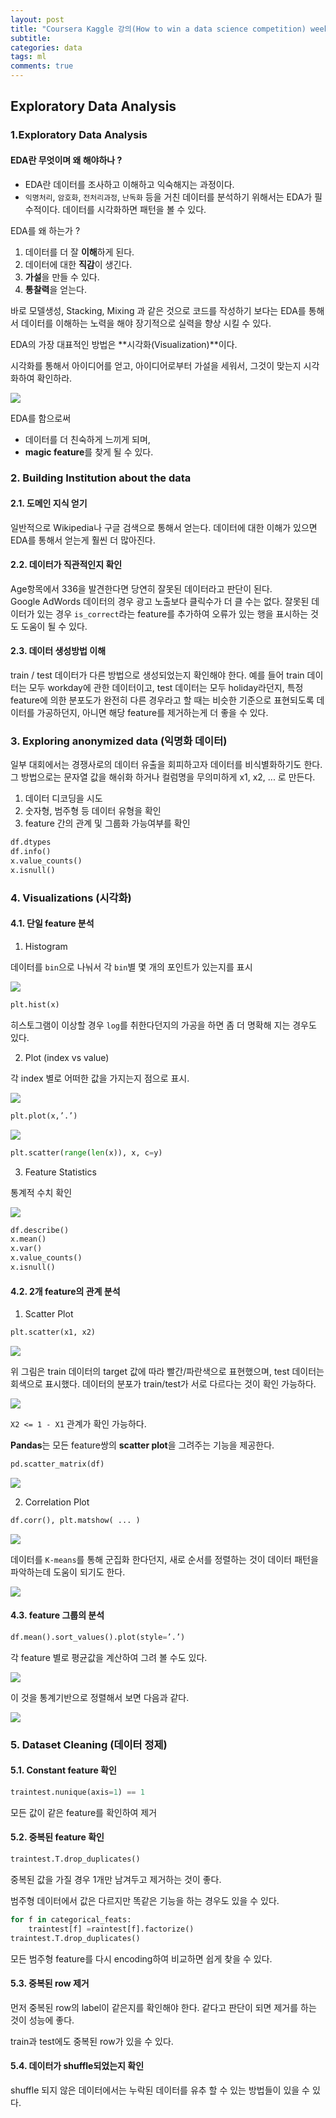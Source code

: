 ```yaml
---
layout: post
title: "Coursera Kaggle 강의(How to win a data science competition) week 2-1 EDA 요약"
subtitle:  
categories: data
tags: ml
comments: true
---
```


## Exploratory Data Analysis

### 1.Exploratory Data Analysis

#### EDA란 무엇이며 왜 해야하나 ?

- EDA란 데이터를 조사하고 이해하고 익숙해지는 과정이다.
- `익명처리`, `암호화`, `전처리과정`, `난독화` 등을 거친 데이터를 분석하기 위해서는 EDA가 필수적이다. 데이터를 시각화하면 패턴을 볼 수 있다.

EDA를 왜 하는가 ?
1. 데이터를 더 잘 **이해**하게 된다.
2. 데이터에 대한 **직감**이 생긴다.
3. **가설**을 만들 수 있다.
4. **통찰력**을 얻는다.

바로 모델생성, Stacking, Mixing 과 같은 것으로 코드를 작성하기 보다는 EDA를 통해서 데이터를 이해하는 노력을 해야 장기적으로 실력을 향상 시킬 수 있다.

EDA의 가장 대표적인 방법은 **시각화(Visualization)**이다.

시각화를 통해서 아이디어를 얻고, 아이디어로부터 가설을 세워서, 그것이 맞는지 시각화하여 확인하라.

![](https://raw.githubusercontent.com/DevStarSJ/Study/master/Blog/Kaggle/Coursera.competition/image/coursera.competition.02.01.png)

EDA를 함으로써
- 데이터를 더 친숙하게 느끼게 되며,
- **magic feature**를 찾게 될 수 있다.

### 2. Building Institution about the data

#### 2.1. 도메인 지식 얻기

일반적으로 Wikipedia나 구글 검색으로 통해서 얻는다. 데이터에 대한 이해가 있으면 EDA를 통해서 얻는게 훨씬 더 많아진다.

#### 2.2. 데이터가 직관적인지 확인

Age항목에서 336을 발견한다면 당연히 잘못된 데이터라고 판단이 된다.  
Google AdWords 데이터의 경우 광고 노출보다 클릭수가 더 클 수는 없다. 잘못된 데이터가 있는 경우 `is_correct`라는 feature를 추가하여 오류가 있는 행을 표시하는 것도 도움이 될 수 있다.

#### 2.3. 데이터 생성방법 이해

train / test 데이터가 다른 방법으로 생성되었는지 확인해야 한다.
예를 들어 train 데이터는 모두 workday에 관한 데이터이고, test 데이터는 모두 holiday라던지, 특정 feature에 의한 분포도가 완전히 다른 경우라고 할 때는 비슷한 기준으로 표현되도록 데이터를 가공하던지, 아니면 해당 feature를 제거하는게 더 좋을 수 있다.

### 3. Exploring anonymized data (익명화 데이터)

일부 대회에서는 경쟁사로의 데이터 유출을 회피하고자 데이터를 비식별화하기도 한다. 그 방법으로는 문자열 값을 해쉬화 하거나 컬럼명을 무의미하게 x1, x2, ... 로 만든다.

1. 데이터 디코딩을 시도
2. 숫자형, 범주형 등 데이터 유형을 확인
3. feature 간의 관계 및 그룹화 가능여부를 확인

```python
df.dtypes
df.info()
x.value_counts()
x.isnull()
```

### 4. Visualizations (시각화)

#### 4.1. 단일 feature 분석

1. Histogram

데이터를 `bin`으로 나눠서 각 `bin`별 몇 개의 포인트가 있는지를 표시

![](https://raw.githubusercontent.com/DevStarSJ/Study/master/Blog/Kaggle/Coursera.competition/image/coursera.competition.02.02.png)

```python
plt.hist(x)
```

히스토그램이 이상할 경우 `log`를 취한다던지의 가공을 하면 좀 더 명확해 지는 경우도 있다.

2. Plot (index vs value)

각 index 별로 어떠한 값을 가지는지 점으로 표시. 

![](https://raw.githubusercontent.com/DevStarSJ/Study/master/Blog/Kaggle/Coursera.competition/image/coursera.competition.02.03.png)

```python
plt.plot(x,’.’)
```

![](https://raw.githubusercontent.com/DevStarSJ/Study/master/Blog/Kaggle/Coursera.competition/image/coursera.competition.02.04.png)

```python
plt.scatter(range(len(x)), x, c=y)
```

3. Feature Statistics

통계적 수치 확인

![](https://raw.githubusercontent.com/DevStarSJ/Study/master/Blog/Kaggle/Coursera.competition/image/coursera.competition.02.05.png)

```python
df.describe()
x.mean()
x.var()
x.value_counts()
x.isnull()
```

#### 4.2. 2개 feature의 관계 분석

1. Scatter Plot

```python
plt.scatter(x1, x2)
```

![](https://raw.githubusercontent.com/DevStarSJ/Study/master/Blog/Kaggle/Coursera.competition/image/coursera.competition.02.06.png)

위 그림은 train 데이터의 target 값에 따라 빨간/파란색으로 표현했으며, test 데이터는 회색으로 표시했다. 데이터의 분포가 train/test가 서로 다르다는 것이 확인 가능하다.

![](https://raw.githubusercontent.com/DevStarSJ/Study/master/Blog/Kaggle/Coursera.competition/image/coursera.competition.02.07.png)

`X2 <= 1 - X1` 관계가 확인 가능하다. 

**Pandas**는 모든 feature쌍의 **scatter plot**을 그려주는 기능을 제공한다.

```python
pd.scatter_matrix(df)
```

![](https://raw.githubusercontent.com/DevStarSJ/Study/master/Blog/Kaggle/Coursera.competition/image/coursera.competition.02.08.png)

2. Correlation Plot

```python
df.corr(), plt.matshow( ... )
```
![](https://raw.githubusercontent.com/DevStarSJ/Study/master/Blog/Kaggle/Coursera.competition/image/coursera.competition.02.10.png)

데이터를 `K-means`를 통해 군집화 한다던지, 새로 순서를 정렬하는 것이 데이터 패턴을 파악하는데 도움이 되기도 한다.

![](https://raw.githubusercontent.com/DevStarSJ/Study/master/Blog/Kaggle/Coursera.competition/image/coursera.competition.02.09.png)

#### 4.3. feature 그룹의 분석

```python
df.mean().sort_values().plot(style=’.’)
```
각 feature 별로 평균값을 계산하여 그려 볼 수도 있다.

![](https://raw.githubusercontent.com/DevStarSJ/Study/master/Blog/Kaggle/Coursera.competition/image/coursera.competition.02.11.png)

이 것을 통계기반으로 정렬해서 보면 다음과 같다.

![](https://raw.githubusercontent.com/DevStarSJ/Study/master/Blog/Kaggle/Coursera.competition/image/coursera.competition.02.12.png)

### 5. Dataset Cleaning (데이터 정제)

#### 5.1. Constant feature 확인

```python
traintest.nunique(axis=1) == 1
```

모든 값이 같은 feature를 확인하여 제거

#### 5.2. 중복된 feature 확인

```python
traintest.T.drop_duplicates()
```

중복된 값을 가질 경우 1개만 남겨두고 제거하는 것이 좋다.

범주형 데이터에서 값은 다르지만 똑같은 기능을 하는 경우도 있을 수 있다.

```python
for f in categorical_feats: 
    traintest[f] =raintest[f].factorize()
traintest.T.drop_duplicates()
```

모든 범주형 feature를 다시 encoding하여 비교하면 쉽게 찾을 수 있다.

#### 5.3. 중복된 row 제거

먼저 중복된 row의 label이 같은지를 확인해야 한다. 같다고 판단이 되면 제거를 하는 것이 성능에 좋다.

train과 test에도 중복된 row가 있을 수 있다.

#### 5.4. 데이터가 shuffle되었는지 확인

shuffle 되지 않은 데이터에서는 누락된 데이터를 유추 할 수 있는 방법들이 있을 수 있다.
